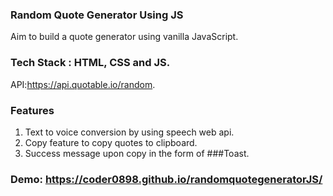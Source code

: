 ### Random Quote Generator Using JS
Aim to build a quote generator using vanilla JavaScript.

### Tech Stack : HTML, CSS and JS.

API:https://api.quotable.io/random.

### Features
1. Text to voice conversion by using speech web api.
2. Copy feature to copy quotes to clipboard.
3. Success message upon copy in the form of ###Toast.

### Demo: https://coder0898.github.io/randomquotegeneratorJS/
